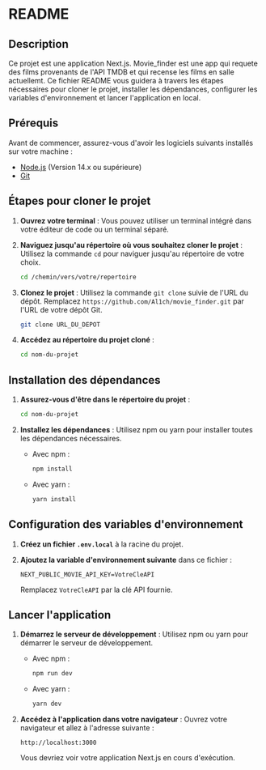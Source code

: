 # README

## Description
Ce projet est une application Next.js. Movie_finder est une app qui requete des films provenants de l'API TMDB et qui recense les films en salle actuellemt.
Ce fichier README vous guidera à travers les étapes nécessaires pour cloner le projet, installer les dépendances, configurer les variables d'environnement et lancer l'application en local.

## Prérequis
Avant de commencer, assurez-vous d'avoir les logiciels suivants installés sur votre machine :

- [Node.js](https://nodejs.org/) (Version 14.x ou supérieure)
- [Git](https://git-scm.com/)

## Étapes pour cloner le projet

1. **Ouvrez votre terminal** : Vous pouvez utiliser un terminal intégré dans votre éditeur de code ou un terminal séparé.

2. **Naviguez jusqu'au répertoire où vous souhaitez cloner le projet** : Utilisez la commande `cd` pour naviguer jusqu'au répertoire de votre choix.

    ```bash
    cd /chemin/vers/votre/repertoire
    ```

3. **Clonez le projet** : Utilisez la commande `git clone` suivie de l'URL du dépôt. Remplacez `https://github.com/Al1ch/movie_finder.git` par l'URL de votre dépôt Git.

    ```bash
    git clone URL_DU_DEPOT
    ```

4. **Accédez au répertoire du projet cloné** :

    ```bash
    cd nom-du-projet
    ```

## Installation des dépendances

1. **Assurez-vous d'être dans le répertoire du projet** :

    ```bash
    cd nom-du-projet
    ```

2. **Installez les dépendances** : Utilisez npm ou yarn pour installer toutes les dépendances nécessaires.

    - Avec npm :

        ```bash
        npm install
        ```

    - Avec yarn :

        ```bash
        yarn install
        ```

## Configuration des variables d'environnement

1. **Créez un fichier `.env.local`** à la racine du projet.

2. **Ajoutez la variable d'environnement suivante** dans ce fichier :

    ```
    NEXT_PUBLIC_MOVIE_API_KEY=VotreCleAPI
    ```

    Remplacez `VotreCleAPI` par la clé API fournie.

## Lancer l'application

1. **Démarrez le serveur de développement** : Utilisez npm ou yarn pour démarrer le serveur de développement.

    - Avec npm :

        ```bash
        npm run dev
        ```

    - Avec yarn :

        ```bash
        yarn dev
        ```

2. **Accédez à l'application dans votre navigateur** : Ouvrez votre navigateur et allez à l'adresse suivante :

    ```
    http://localhost:3000
    ```

    Vous devriez voir votre application Next.js en cours d'exécution.
